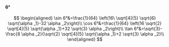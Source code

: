 #### 6°

$$
\begin{aligned}
\sin 6°&=\frac{1}{64} \left(16\ \sqrt[4]{5} \sqrt{6} \sqrt{\alpha _1}-32 \alpha _2\right)\\
\cos 6°&=\frac{1}{64} \left(16 \sqrt{2} \sqrt[4]{5} \sqrt{\alpha _1}+32 \sqrt{3} \alpha _2\right)\\
\tan 6°&=\sqrt{3}-\frac{8 \alpha _2}{\sqrt{2} \sqrt[4]{5} \sqrt{\alpha _1}+2 \sqrt{3} \alpha _2}\\
\end{aligned}
$$

